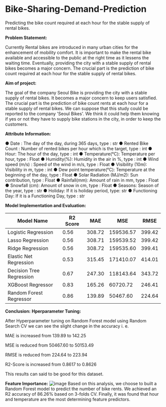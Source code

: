 # Bike-Sharing-Demand-Prediction

Predicting the bike count required at each hour for the stable supply of rental bikes.

**Problem Statement:**

Currently Rental bikes are introduced in many urban cities for the enhancement of mobility comfort. It is important to make the rental bike available and accessible to the public at the right time as it lessens the waiting time. Eventually, providing the city with a stable supply of rental bikes becomes a major concern. The crucial part is the prediction of bike count required at each hour for the stable supply of rental bikes.

**Aim of project:**

The goal of the company Seoul Bike is providing the city with a stable supply of rental bikes. It becomes a major concern to keep users satisfied. The crucial part is the prediction of bike count rents at each hour for a stable supply of rental bikes. We can suppose that this study could be reported to the company 'Seoul Bikes'. We think it could help them knowing if yes or not they have to supply bike stations in the city, in order to keep the customers.

**Attribute Information:**

●	Date : The day of the day, during 365 days, type : str
●	Rented Bike Count : Number of rented bikes per hour which is the target, type : int
●	Hour: The hour of the day, type : int
●	Temperature(°C): Temperature per hour, type : Float
●	Humidity(%): Humidity in the air in %, type : int
●	Wind speed (m/s) : Speed of the wind in m/s, type : Float
●	Visibility (10m): Visibility in m, type : int
●	Dew point temperature(°C): Temperature at the beginning of the day, type : Float
●	Solar Radiation (MJ/m2): Sun contribution, type : Float
●	Rainfall(mm): Amount of rain in mm, type : Float
●	Snowfall (cm): Amount of snow in cm, type : Float
●	Seasons: Season of the year, type : str
●	Holiday: If it is holiday period, type: str
●	Functioning Day: If it is a Functioning Day, type : str

**Model Implementation and Evaluation:**

Model Name                           | R2 Score | MAE       | MSE        | RMSE     | 
----------                           |----------|-----------|------------|----------|
Logistic Regression                  | 0.56     | 308.72    | 159536.57  | 399.42 | 
Lasso Regression                     | 0.56     | 308.71    | 159539.52  | 399.42   | 
Ridge Regression                     | 0.56     | 308.72    | 159535.60  | 399.41   | 
Elastic Net Regression               | 0.53     | 315.45    | 171410.07  | 414.01   | 
Decision Tree Regression             | 0.67     | 247.30    | 118143.64  | 343.72   |
XGBoost Regressor                    | 0.83     | 165.26    | 60720.72   | 246.41   |
Random Forest Regressor              | 0.86     | 139.89    | 50467.60   | 224.64   |

**Conclusion:**
**Hperparameter Tuning:**

After Hyperparameter tuning on Random Forest model using Random Search CV we can see the slight change in the accuracy i. e.

MAE is increased from 139.89 to 142.25

MSE is reduced from 50467.60 to 50153.49

RMSE is reduced from 224.64 to 223.94

R2-Score is increased from 0.8617 to 0.8626

This results can said to be good for this dataset.

**Feature Importance:**
![image](https://user-images.githubusercontent.com/89305804/202852112-25d4c18e-ad43-467c-ba1f-39ac69e38a21.png)
Based on this analysis, we choose to built a Random Forest model to predict the number of bike rents. We achieved an R2 accuracy of 86.26% based on 3-folds CV. Finally, it was found that hour and temperature are the most determining feature predictors.
